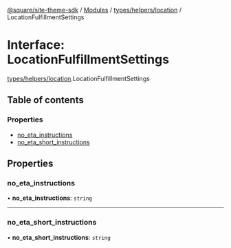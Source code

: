 [@square/site-theme-sdk](../GettingStarted.md) / [Modules](../modules.md) / [types/helpers/location](../modules/types_helpers_location.md) / LocationFulfillmentSettings

# Interface: LocationFulfillmentSettings

[types/helpers/location](../modules/types_helpers_location.md).LocationFulfillmentSettings

## Table of contents

### Properties

- [no\_eta\_instructions](types_helpers_location.LocationFulfillmentSettings.md#no_eta_instructions)
- [no\_eta\_short\_instructions](types_helpers_location.LocationFulfillmentSettings.md#no_eta_short_instructions)

## Properties

### no\_eta\_instructions

• **no\_eta\_instructions**: `string`

___

### no\_eta\_short\_instructions

• **no\_eta\_short\_instructions**: `string`
